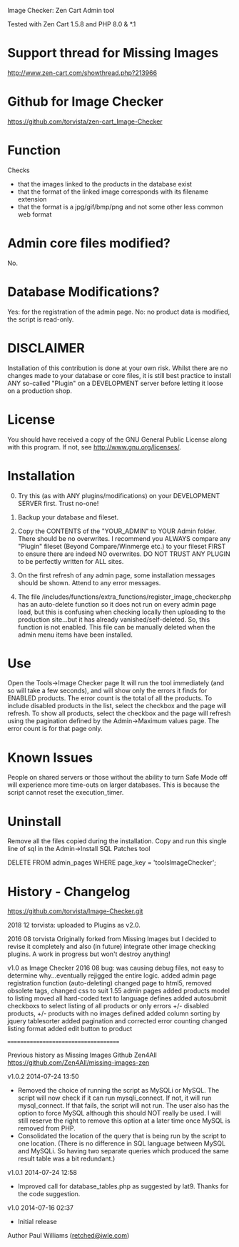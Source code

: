 Image Checker: Zen Cart Admin tool

Tested with Zen Cart 1.5.8 and PHP 8.0 & *.1

Support thread for Missing Images
=================================
http://www.zen-cart.com/showthread.php?213966

Github for Image Checker
=================================
https://github.com/torvista/zen-cart_Image-Checker

Function
========
Checks 
- that the images linked to the products in the database exist
- that the format of the linked image corresponds with its filename extension
- that the format is a jpg/gif/bmp/png and not some other less common web format

Admin core files modified?
=========================
No.

Database Modifications?
======================
Yes: for the registration of the admin page.
No: no product data is modified, the script is read-only.

DISCLAIMER
==========
Installation of this contribution is done at your own risk.
Whilst there are no changes made to your database or core files, it is still best practice to install ANY so-called "Plugin" on a DEVELOPMENT server before letting it loose on a production shop.

License
========
You should have received a copy of the GNU General Public License along with this program.  If not, see <http://www.gnu.org/licenses/>.

Installation
============
0) Try this (as with ANY plugins/modifications) on your DEVELOPMENT SERVER first. Trust no-one!

1) Backup your database and fileset.
2) Copy the CONTENTS of the "YOUR_ADMIN" to YOUR Admin folder. There should be no overwrites.
I recommend you ALWAYS compare any "Plugin" fileset (Beyond Compare/Winmerge etc.) to your fileset FIRST to ensure there are indeed NO overwrites.
DO NOT TRUST ANY PLUGIN to be perfectly written for ALL sites.
3) On the first refresh of any admin page, some installation messages should be shown. Attend to any error messages.
4) The file 
/includes/functions/extra_functions/register_image_checker.php
has an auto-delete function so it does not run on every admin page load, but this is confusing when checking locally then uploading to the production site...but it has already vanished/self-deleted. So, this function is not enabled.
This file can be manually deleted when the admin menu items have been installed.

Use
===
Open the Tools->Image Checker page
It will run the tool immediately (and so will take a few seconds),  and will show only the errors it finds for ENABLED products. The error count is the total of all the products.
To include disabled products in the list, select the checkbox and the page will refresh.
To show all products, select the checkbox and the page will refresh using the pagination defined by the Admin->Maximum values page.  The error count is for that page only.

Known Issues
============
People on shared servers or those without the ability to turn Safe Mode off will experience more time-outs on larger databases. This is because the script cannot reset the execution_timer.

Uninstall
=========
Remove all the files copied during the installation.
Copy and run this single line of sql in the Admin->Install SQL Patches tool

DELETE FROM admin_pages WHERE page_key = 'toolsImageChecker';

History - Changelog
===================
https://github.com/torvista/Image-Checker.git

2018 12 torvista: uploaded to Plugins as v2.0.

2016 08 torvista
Originally forked from Missing Images but I decided to revise it completely and also (in future) integrate other image checking plugins.
A work in progress but won't destroy anything!

v1.0 as Image Checker 2016 08
  bug: was causing debug files, not easy to determine why...eventually rejigged the entire logic.
  added admin page registration function (auto-deleting)
	changed page to html5, removed obsolete tags, changed css to suit 1.55 admin pages
	added products model to listing
	moved all hard-coded text to language defines
	added autosubmit checkboxs to select listing of all products or only errors +/- disabled products, +/- products with no images defined
	added column sorting by jquery tablesorter
	added pagination and corrected error counting
	changed listing format
	added edit button to product

	===================================
Previous history as Missing Images
Github Zen4All
https://github.com/Zen4All/missing-images-zen

v1.0.2	2014-07-24 13:50
  * Removed the choice of running the script as MySQLi or MySQL. The script 
    will now check if it can run mysqli_connect. If not, it will run 
    mysql_connect. If that fails, the script will not run. The user also
    has the option to force MySQL although this should NOT really be used. I
    will still reserve the right to remove this option at a later time once
    MySQL is removed from PHP.
  * Consolidated the location of the query that is being run by the script to
    one location. (There is no difference in SQL language between MySQL and 
    MySQLi. So having two separate queries which produced the same result table
    was a bit redundant.)

v1.0.1	2014-07-24 12:58
  * Improved call for database_tables.php as suggested by lat9. 
    Thanks for the code suggestion.

v1.0	2014-07-16 02:37
  * Initial release

Author
Paul Williams (retched@iwle.com)




